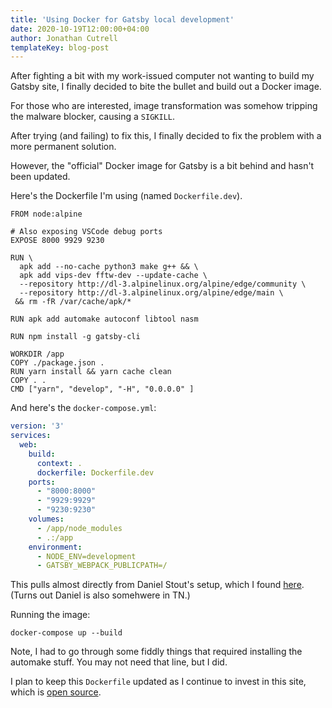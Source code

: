 ```yaml
---
title: 'Using Docker for Gatsby local development'
date: 2020-10-19T12:00:00+04:00
author: Jonathan Cutrell
templateKey: blog-post
---
```


After fighting a bit with my work-issued computer not wanting to build my Gatsby site, I finally decided to bite the bullet and
build out a Docker image.

For those who are interested, image transformation was somehow tripping the malware blocker, causing a `SIGKILL`.

After trying (and failing) to fix this, I finally decided to fix the problem with a more permanent solution.

However, the "official" Docker image for Gatsby is a bit behind and hasn't been updated.

Here's the Dockerfile I'm using (named `Dockerfile.dev`).

```docker
FROM node:alpine

# Also exposing VSCode debug ports
EXPOSE 8000 9929 9230

RUN \
  apk add --no-cache python3 make g++ && \
  apk add vips-dev fftw-dev --update-cache \
  --repository http://dl-3.alpinelinux.org/alpine/edge/community \
  --repository http://dl-3.alpinelinux.org/alpine/edge/main \
 && rm -fR /var/cache/apk/*

RUN apk add automake autoconf libtool nasm

RUN npm install -g gatsby-cli

WORKDIR /app
COPY ./package.json .
RUN yarn install && yarn cache clean
COPY . .
CMD ["yarn", "develop", "-H", "0.0.0.0" ]
```

And here's the `docker-compose.yml`:

```yaml
version: '3'
services:
  web:
    build:
      context: .
      dockerfile: Dockerfile.dev
    ports:
      - "8000:8000"
      - "9929:9929"
      - "9230:9230"
    volumes:
      - /app/node_modules
      - .:/app
    environment:
      - NODE_ENV=development
      - GATSBY_WEBPACK_PUBLICPATH=/
```


This pulls almost directly from Daniel Stout's setup, which I found [here](https://dev.to/stoutlabs/my-docker-setup-for-gatsbyjs-and-nextjs-5gao).
(Turns out Daniel is also somehwere in TN.)

Running the image:

```
docker-compose up --build
```

Note, I had to go through some fiddly things that required installing the automake stuff. You may not need that line, but I did.


I plan to keep this `Dockerfile` updated as I continue to invest in this site, which is [open source](https://github.com/jcutrell/jonathancutrell).
